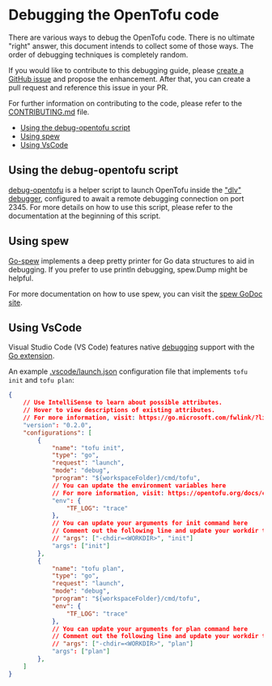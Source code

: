 # Debugging the OpenTofu code

There are various ways to debug the OpenTofu code. There is no ultimate "right" answer, this document intends to collect some of those ways. The order of debugging techniques is completely random.

If you would like to contribute to this debugging guide, please [create a GitHub issue](https://github.com/opentofu/opentofu/issues/new/choose) and propose the enhancement. After that, you can create a pull request and reference this issue in your PR.

For further information on contributing to the code, please refer to the [CONTRIBUTING.md](./CONTRIBUTING.md) file.

<!-- TOC -->

- [Using the debug-opentofu script](#using-the-debug-opentofu-script)
- [Using spew](#using-spew)
- [Using VsCode](#using-vscode)

<!-- /TOC -->

## Using the debug-opentofu script

[debug-opentofu](./scripts/debug-opentofu) is a helper script to launch OpenTofu inside the ["dlv" debugger](https://github.com/go-delve/delve), configured to await a remote debugging connection on port 2345. For more details on how to use this script, please refer to the documentation at the beginning of this script.

## Using spew

[Go-spew](https://github.com/davecgh/go-spew) implements a deep pretty printer for Go data structures to aid in debugging. If you prefer to use println debugging, spew.Dump might be helpful.

For more documentation on how to use spew, you can visit the [spew GoDoc site](https://pkg.go.dev/github.com/davecgh/go-spew/spew).

## Using VsCode

Visual Studio Code (VS Code) features native [debugging](https://code.visualstudio.com/docs/editor/debugging) support with the [Go extension](https://marketplace.visualstudio.com/items?itemName=golang.go).

An example [.vscode/launch.json](.vscode/launch.json) configuration file that implements `tofu init` and `tofu plan`:
```json
{
    // Use IntelliSense to learn about possible attributes.
    // Hover to view descriptions of existing attributes.
    // For more information, visit: https://go.microsoft.com/fwlink/?linkid=830387
    "version": "0.2.0",
    "configurations": [
        {
            "name": "tofu init",
            "type": "go",
            "request": "launch",
            "mode": "debug",
            "program": "${workspaceFolder}/cmd/tofu",
            // You can update the environment variables here
            // For more information, visit: https://opentofu.org/docs/cli/config/environment-variables/
            "env": {
                "TF_LOG": "trace"
            },
            // You can update your arguments for init command here
            // Comment out the following line and update your workdir to target
            // "args": ["-chdir=<WORKDIR>", "init"]
            "args": ["init"]
        },
        {
            "name": "tofu plan",
            "type": "go",
            "request": "launch",
            "mode": "debug",
            "program": "${workspaceFolder}/cmd/tofu",
            "env": {
                "TF_LOG": "trace"
            },
            // You can update your arguments for plan command here
            // Comment out the following line and update your workdir to target
            // "args": ["-chdir=<WORKDIR>", "plan"]
            "args": ["plan"]
        },
    ]
}
```
